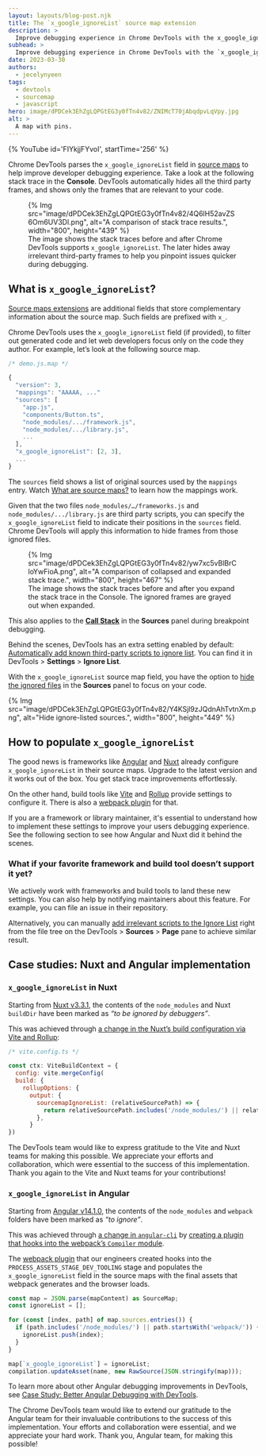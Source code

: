 ```yaml
---
layout: layouts/blog-post.njk
title: The `x_google_ignoreList` source map extension
description: >
  Improve debugging experience in Chrome DevTools with the x_google_ignoreList source map extension.
subhead: >
  Improve debugging experience in Chrome DevTools with the `x_google_ignoreList` source map extension.
date: 2023-03-30
authors:
  - jecelynyeen
tags:
  - devtools
  - sourcemap
  - javascript
hero: image/dPDCek3EhZgLQPGtEG3y0fTn4v82/ZNIMcT70jAbqdpvLqVpy.jpg
alt: >
  A map with pins.
---
```


{% YouTube id='FIYkjjFYvoI', startTime='256' %}

Chrome DevTools parses the `x_google_ignoreList` field in [source maps](https://web.dev/source-maps/) to help improve developer debugging experience. Take a look at the following stack trace in the **Console**. DevTools automatically hides all the third party frames, and shows only the frames that are relevant to your code.

<figure>
  {% Img src="image/dPDCek3EhZgLQPGtEG3y0fTn4v82/4Q6lH52avZS6Om6UV3Dl.png", alt="A comparison of stack trace results.", width="800", height="439" %}
  <figcaption>
    The image shows the stack traces before and after Chrome DevTools supports <code>x_google_ignoreList</code>. The later hides away irrelevant third-party frames to help you pinpoint issues quicker during debugging.
  </figcaption>
</figure>

## What is `x_google_ignoreList`?

[Source maps extensions](https://bit.ly/sourcemap#heading=h.ghqpj1ytqjbm) are additional fields that store complementary information about the source map. Such fields are prefixed with `x_`.

Chrome DevTools uses the `x_google_ignoreList` field (if provided), to filter out generated code and let web developers focus only on the code they author. For example, let’s look at the following source map.

```js
/* demo.js.map */

{
  "version": 3,
  "mappings": "AAAAA, ..." 
  "sources": [
    "app.js",
    "components/Button.ts",
    "node_modules/.../framework.js",
    "node_modules/.../library.js",
    ...
  ],
  "x_google_ignoreList": [2, 3],
  ...
}
```

The `sources` field shows a list of original sources used by the `mappings` entry. Watch [What are source maps?](https://youtu.be/FIYkjjFYvoI) to learn how the mappings work.

Given that the two files `node_modules/…/frameworks.js` and `node_modules/.../library.js` are third party scripts, you can specify the `x_google_ignoreList` field to indicate their positions in the `sources` field. Chrome DevTools will apply this information to hide frames from those ignored files. 

<figure>
  {% Img src="image/dPDCek3EhZgLQPGtEG3y0fTn4v82/yw7xc5vBlBrCloYwFioA.png", alt="A comparison of collapsed and expanded stack trace.", width="800", height="467" %}
  <figcaption>
    The image shows the stack traces before and after you expand the stack trace in the Console. The ignored frames are grayed out when expanded.
  </figcaption>
</figure>

This also applies to the [**Call Stack**](/docs/devtools/javascript/reference/#show-ignore-listed-frames) in the **Sources** panel during breakpoint debugging.  

Behind the scenes, DevTools has an extra setting enabled by default: [Automatically add known third-party scripts to ignore list](/docs/devtools/settings/ignore-list/#skip-third-party). You can find it in DevTools > **Settings** > **Ignore List**.

With the `x_google_ignoreList` source map field, you have the option to [hide the ignored files](/docs/devtools/javascript/reference/#hide-ignore-listed) in the **Sources** panel to focus on your code.

{% Img src="image/dPDCek3EhZgLQPGtEG3y0fTn4v82/Y4KSjl9zJQdnAhTvtnXm.png", alt="Hide ignore-listed sources.", width="800", height="449" %}

## How to populate `x_google_ignoreList`

The good news is frameworks like [Angular](https://angular.io/) and [Nuxt](https://nuxt.com/) already configure `x_google_ignoreList` in their source maps. Upgrade to the latest version and it works out of the box. You get stack trace improvements effortlessly.

On the other hand, build tools like [Vite](https://vitejs.dev/config/server-options.html#server-sourcemapignorelist) and [Rollup](https://rollupjs.org/configuration-options/#output-sourcemapignorelist) provide settings to configure it. There is also a [webpack plugin](https://www.npmjs.com/package/devtools-ignore-webpack-plugin) for that.

If you are a framework or library maintainer, it's essential to understand how to implement these settings to improve your users debugging experience. See the following section to see how Angular and Nuxt did it behind the scenes.

### What if your favorite framework and build tool doesn’t support it yet? 

We actively work with frameworks and build tools to land these new settings. You can also help by notifying maintainers about this feature. For example, you can file an issue in their repository.

Alternatively, you can manually [add irrelevant scripts to the Ignore List](/blog/new-in-devtools-112/#ignore-list) right from the file tree on the DevTools > **Sources** > **Page** pane to achieve similar result.


## Case studies: Nuxt and Angular implementation

### `x_google_ignoreList` in Nuxt

Starting from [Nuxt v3.3.1](https://nuxt.com/blog/v3-3#better-logging-in-browser-devtools), the contents of the `node_modules` and Nuxt `buildDir` have been marked as _“to be ignored by debuggers”_.

This was achieved through [a change in the Nuxt’s build configuration via Vite and Rollup](https://github.com/nuxt/nuxt/pull/19243):

```js
/* vite.config.ts */

const ctx: ViteBuildContext = {
  config: vite.mergeConfig(
  build: {
    rollupOptions: {
      output: {
        sourcemapIgnoreList: (relativeSourcePath) => {
          return relativeSourcePath.includes('/node_modules/') || relativeSourcePath.includes(ctx.nuxt.options.buildDir)
        },
      }
})
```

The DevTools team would like to express gratitude to the Vite and Nuxt teams for making this possible. We appreciate your efforts and collaboration, which were essential to the success of this implementation. Thank you again to the Vite and Nuxt teams for your contributions!

### `x_google_ignoreList` in Angular

Starting from [Angular v14.1.0](https://github.com/angular/angular-cli/releases/tag/14.1.0), the contents of the `node_modules` and `webpack` folders have been marked as _“to ignore”_.

This was achieved through [a change in `angular-cli`](https://github.com/angular/angular-cli/commit/b5f6d862b95afd0ec42d9b3968e963f59b1b1658) by [creating a plugin that hooks into the webpack’s `Compiler` module](https://webpack.js.org/api/compiler-hooks/).

The [webpack plugin](https://github.com/angular/angular-cli/blob/main/packages/angular_devkit/build_angular/src/webpack/plugins/devtools-ignore-plugin.ts) that our engineers created hooks into the `PROCESS_ASSETS_STAGE_DEV_TOOLING` stage and populates the `x_google_ignoreList` field in the source maps with the final assets that webpack generates and the browser loads.

```js
const map = JSON.parse(mapContent) as SourceMap;
const ignoreList = [];

for (const [index, path] of map.sources.entries()) {
  if (path.includes('/node_modules/') || path.startsWith('webpack/')) {
    ignoreList.push(index);
  }
}

map[`x_google_ignoreList`] = ignoreList;
compilation.updateAsset(name, new RawSource(JSON.stringify(map)));
```

To learn more about other Angular debugging improvements in DevTools, see [Case Study: Better Angular Debugging with DevTools](/blog/devtools-better-angular-debugging/).

The Chrome DevTools team would like to extend our gratitude to the Angular team for their invaluable contributions to the success of this implementation. Your efforts and collaboration were essential, and we appreciate your hard work. Thank you, Angular team, for making this possible!

